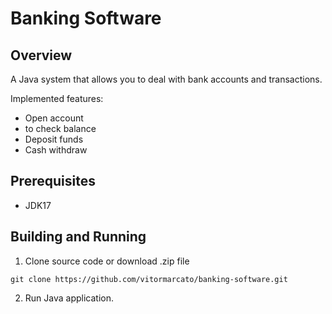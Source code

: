 # Banking Software 

## Overview

A Java system that allows you to deal with bank accounts and transactions.


Implemented features:

 - Open account
 - to check balance
 - Deposit funds 
 - Cash withdraw 
 
 ## Prerequisites
 
  - JDK17 
  
  ## Building and Running
  
  1. Clone source code  or download .zip file 
  
  `git clone https://github.com/vitormarcato/banking-software.git`
  		  
  2. Run Java application.
    
  